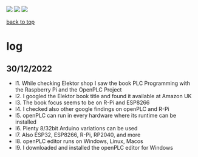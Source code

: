[![](https://img.shields.io/badge/organization-The--101--project-blue.svg)](https://github.com/The-101-project) 
[![](https://img.shields.io/badge/remote-openPLC__review-green.svg)](https://github.com/The-101-project/openPLC_review) 
[![](https://img.shields.io/badge/local-F:\prj__soft\openPLC__review-orange.svg)]()

[back to top](README.md)


# log


## 30/12/2022

* l1. While checking Elektor shop I saw the book PLC Programming with the Raspberry Pi and the OpenPLC Project
* l2. I googled the Elektor book title and found it available at Amazon UK
* l3. The book focus seems to be on R-Pi and ESP8266
* l4. I checked also other google findings on openPLC and R-Pi
* l5. openPLC can run in every hardware where its runtime can be installed
* l6. Plenty 8/32bit Arduino variations can be used
* l7. Also ESP32, ESP8266, R-Pi, RP2040, and more
* l8. openPLC editor runs on Windows, Linux, Macos
* l9. I downloaded and installed the openPLC editor for Windows








